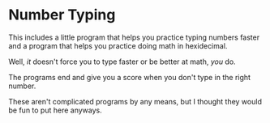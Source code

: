 # Number Typing
This includes a little program that helps you practice typing numbers faster and a program that helps you practice doing math in hexidecimal.

Well, *it* doesn't force you to type faster or be better at math, *you* do.

The programs end and give you a score when you don't type in the right number.

These aren't complicated programs by any means, but I thought they would be fun to put here anyways.
